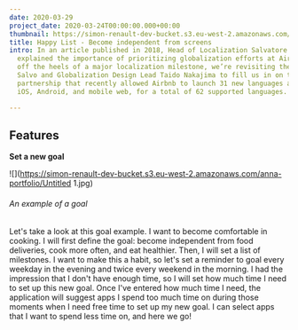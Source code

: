 ```yaml
---
date: 2020-03-29
project_date: 2020-03-24T00:00:00.000+00:00
thumbnail: https://simon-renault-dev-bucket.s3.eu-west-2.amazonaws.com/anna-portfolio/:filename/cover.jpg
title: Happy List - Become independent from screens
intro: In an article published in 2018, Head of Localization Salvatore “Salvo” Giammarresi
  explained the importance of prioritizing globalization efforts at Airbnb. Now, fresh
  off the heels of a major localization milestone, we’re revisiting the topic, asking
  Salvo and Globalization Design Lead Taido Nakajima to fill us in on the tight cross-functional
  partnership that recently allowed Airbnb to launch 31 new languages across web,
  iOS, Android, and mobile web, for a total of 62 supported languages.

---
```


## Features

**Set a new goal**

![](https://simon-renault-dev-bucket.s3.eu-west-2.amazonaws.com/anna-portfolio/Untitled 1.jpg)

###### An example of a goal

Let's take a look at this goal example. I want to become comfortable in cooking. I will first define the goal: become independent from food deliveries, cook more often, and eat healthier. Then, I will set a list of milestones. I want to make this a habit, so let's set a reminder to goal every weekday in the evening and twice every weekend in the morning. I had the impression that I don't have enough time, so I will set how much time I need to set up this new goal. Once I've entered how much time I need, the application will suggest apps I spend too much time on during those moments when I need free time to set up my new goal. I can select apps that I want to spend less time on, and here we go!